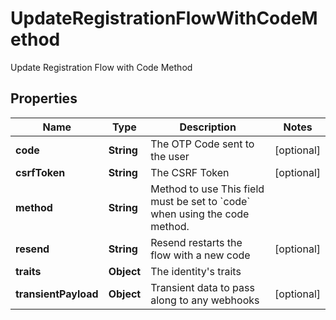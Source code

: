 

# UpdateRegistrationFlowWithCodeMethod

Update Registration Flow with Code Method

## Properties

| Name | Type | Description | Notes |
|------------ | ------------- | ------------- | -------------|
|**code** | **String** | The OTP Code sent to the user |  [optional] |
|**csrfToken** | **String** | The CSRF Token |  [optional] |
|**method** | **String** | Method to use  This field must be set to &#x60;code&#x60; when using the code method. |  |
|**resend** | **String** | Resend restarts the flow with a new code |  [optional] |
|**traits** | **Object** | The identity&#39;s traits |  |
|**transientPayload** | **Object** | Transient data to pass along to any webhooks |  [optional] |



